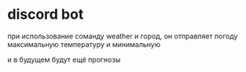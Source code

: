 # discord bot

при использование соманду weather и город, он отправляет погоду максимальную температуру и минимальную


и в будущем будут ещё прогнозы 
